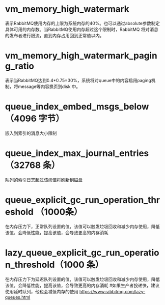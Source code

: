 # vm_memory_high_watermark
表示RabbitMQ使用内存的上限为系统内存的40%。也可以通过absolute参数制定具体可用的内存数。当RabbitMQ使用内存超过这个限制时，RabbitMQ 将对消息的发布者进行限流，直到内存占用回到正常值以内。
# vm_memory_high_watermark_paging_ratio
表示当RabbitMQ达到0.4*0.75=30%，系统将对queue中的内容启用paging机制，将message等内容换页到disk 中。
# queue_index_embed_msgs_below（4096 字节）
嵌入到索引的消息大小限制
# queue_index_max_journal_entries（32768 条）
队列的索引日志超过该阈值将刷新到磁盘
# queue_explicit_gc_run_operation_threshold	（1000条）
在内存压力下，正常队列设置的值，该值可以触发垃圾回收和减少内存使用，降低该值，会降低性能，提高该值，会导致更高的内存消耗
# lazy_queue_explicit_gc_run_operation_threshold（1000 条）
在内存压力下为延迟队列设置的值，该值可以触发垃圾回收和减少内存使用，降低该值，会降低性能，提高该值，会导致更高的内存消耗
#如果生产者投递快，建议使用延时队列，他也会减低内存的使用
https://www.rabbitmq.com/lazy-queues.html
